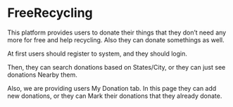 # FreeRecycling
This platform provides users to donate their things that they don’t need any more for free and help recycling. Also they can donate somethings as well.

At first users should register to system, and they should login.

Then, they can search donations based on States/City, or they can just see donations Nearby them.

Also, we are providing users My Donation tab. In this page they can add new donations, or they can Mark their donations that they already donate.
